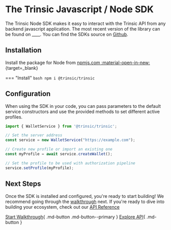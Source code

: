 # The Trinsic Javascript / Node SDK

The Trinsic Node SDK makes it easy to interact with the Trinsic API from any backend javascript application. The most recent version of the library can be found on ____. You can find the SDKs source on [Github](https://github.com/trinsic-id/sdk/java).



## Installation
Install the package for Node from [npmjs.com :material-open-in-new:](https://www.npmjs.com/package/@trinsic/trinsic){target=_blank}

=== "Install"
    ```bash
    npm i @trinsic/trinsic
    ```

## Configuration 

When using the SDK in your code, you can pass parameters to the default service constructors and use the provided methods to set different active profiles.

```typescript
import { WalletService } from '@trinsic/trinsic';

// Set the server address
const service = new WalletService("https://example.com");

// Create new profile or import an existing one
const myProfile = await service.createWallet();

// Set the profile to be used with authorization pipeline
service.setProfile(myProfile);
```

## Next Steps

Once the SDK is installed and configured, you're ready to start building! We recommend going through the [walkthrough](./vaccination-node.md) next. If you're ready to dive into building your ecosystem, check out our [API Reference](/reference/index.md)

[Start Walkthrough](./vaccination-node.md){ .md-button .md-button--primary } [Explore API](/reference/index.md){ .md-button }


